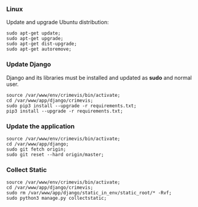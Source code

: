 ### Linux
Update and upgrade Ubuntu distribution:
```
sudo apt-get update; 
sudo apt-get upgrade;
sudo apt-get dist-upgrade;
sudo apt-get autoremove;
```
### Update Django
Django and its libraries must be installed and updated as **sudo** and normal user.
```
source /var/www/env/crimevis/bin/activate;
cd /var/www/app/django/crimevis;
sudo pip3 install --upgrade -r requirements.txt;
pip3 install --upgrade -r requirements.txt;
```
### Update the application
```
source /var/www/env/crimevis/bin/activate;
cd /var/www/app/django;
sudo git fetch origin;
sudo git reset --hard origin/master;
```
### Collect Static
```
source /var/www/env/crimevis/bin/activate;
cd /var/www/app/django/crimevis;
sudo rm /var/www/app/django/static_in_env/static_root/* -Rvf;
sudo python3 manage.py collectstatic;
```